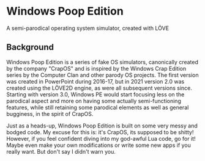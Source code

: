 # Windows Poop Edition
A semi-parodical operating system simulator, created with LÖVE

## Background
Windows Poop Edition is a series of fake OS simulators, canonically created by the company "CrapOS" and is inspired by the Windows Crap Edition series by the Computer Clan and other parody OS projects. The first version was created in PowerPoint during 2016-17, but in 2021 version 2.0 was created using the LÖVE2D engine, as were all subsequent versions since. Starting with version 3.0, Windows PE would start focusing less on the parodical aspect and more on having some actually semi-functioning features, while still retaining some parodical elements as well as general bugginess, in the spirit of CrapOS.

Just as a heads-up, Windows Poop Edition is built on some very messy and bodged code. My excuse for this is: it's CrapOS, its supposed to be shitty! However, if you feel confident diving into my god-awful Lua code, go for it! Maybe even make your own modifications or write some new apps if you really want. But don't say I didn't warn you.
